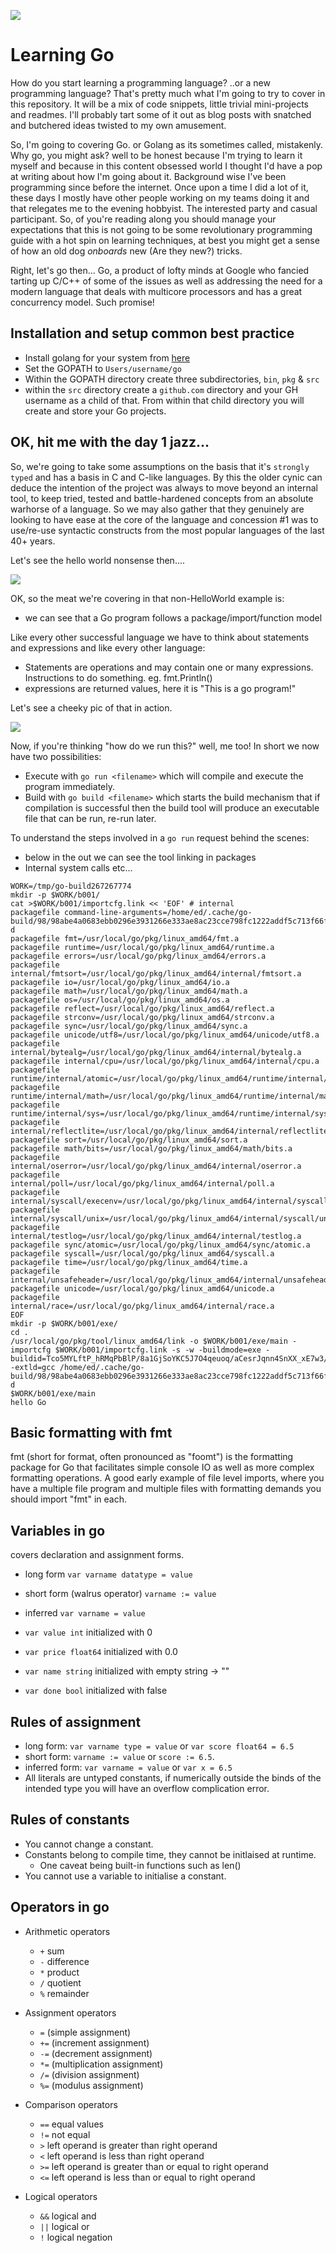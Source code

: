 ![](https://github.com/irisida/golang/blob/master/assets/freegopher.png)

# Learning Go

How do you start learning a programming language? ..or a new programming language? That's pretty much what I'm going to try to cover in this repository. It will be a mix of code snippets, little trivial mini-projects and readmes. I'll probably tart some of it out as blog posts with snatched and butchered ideas twisted to my own amusement.

So, I'm going to covering Go. or Golang as its sometimes called, mistakenly. Why go, you might ask? well to be honest because I'm trying to learn it myself and because in this content obsessed world I thought I'd have a pop at writing about how I'm going about it. Background wise I've been programming since before the internet. Once upon a time I did a lot of it, these days I mostly have other people working on my teams doing it and that relegates me to the evening hobbyist. The interested party and casual participant. So, of you're reading along you should manage your expectations that this is not going to be some revolutionary programming guide with a hot spin on learning techniques, at best you might get a sense of how an old dog _onboards_ new (Are they new?) tricks.

Right, let's go then... Go, a product of lofty minds at Google who fancied tarting up C/C++ of some of the issues as well as addressing the need for a modern language that deals with multicore processors and has a great concurrency model. Such promise!

## Installation and setup common best practice

- Install golang for your system from [here](https://golang.org/)
- Set the GOPATH to `Users/username/go`
- Within the GOPATH directory create three subdirectories, `bin`, `pkg` & `src`
- within the `src` directory create a `github.com` directory and your GH username as a child of that. From within that child directory you will create and store your Go projects.

## OK, hit me with the day 1 jazz...

So, we're going to take some assumptions on the basis that it's `strongly typed` and has a basis in C and C-like languages. By this the older cynic can deduce the intention of the project was always to move beyond an internal tool, to keep tried, tested and battle-hardened concepts from an absolute warhorse of a language. So we may also gather that they genuinely are looking to have ease at the core of the language and concession #1 was to use/re-use syntactic constructs from the most popular languages of the last 40+ years.

Let's see the hello world nonsense then....

![](https://github.com/irisida/golang/blob/master/assets/day1/day01.001.png)

OK, so the meat we're covering in that non-HelloWorld example is:

- we can see that a Go program follows a package/import/function model

Like every other successful language we have to think about statements and expressions and like every other language:

- Statements are operations and may contain one or many expressions. Instructions to do something. eg. fmt.Println()
- expressions are returned values, here it is "This is a go program!"

Let's see a cheeky pic of that in action.

![](https://github.com/irisida/golang/blob/master/assets/day1/day01.002.png)

Now, if you're thinking "how do we run this?" well, me too! In short we now have two possibilities:

- Execute with `go run <filename>` which will compile and execute the program immediately.
- Build with `go build <filename>` which starts the build mechanism that if compilation is successful then the build tool will produce an executable file that can be run, re-run later.

To understand the steps involved in a `go run` request behind the scenes:

- below in the out we can see the tool linking in packages
- Internal system calls etc...

```
WORK=/tmp/go-build267267774
mkdir -p $WORK/b001/
cat >$WORK/b001/importcfg.link << 'EOF' # internal
packagefile command-line-arguments=/home/ed/.cache/go-build/98/98abe4a0683ebb0296e3931266e333ae8ac23cce798fc1222addf5c713f66f3c-d
packagefile fmt=/usr/local/go/pkg/linux_amd64/fmt.a
packagefile runtime=/usr/local/go/pkg/linux_amd64/runtime.a
packagefile errors=/usr/local/go/pkg/linux_amd64/errors.a
packagefile internal/fmtsort=/usr/local/go/pkg/linux_amd64/internal/fmtsort.a
packagefile io=/usr/local/go/pkg/linux_amd64/io.a
packagefile math=/usr/local/go/pkg/linux_amd64/math.a
packagefile os=/usr/local/go/pkg/linux_amd64/os.a
packagefile reflect=/usr/local/go/pkg/linux_amd64/reflect.a
packagefile strconv=/usr/local/go/pkg/linux_amd64/strconv.a
packagefile sync=/usr/local/go/pkg/linux_amd64/sync.a
packagefile unicode/utf8=/usr/local/go/pkg/linux_amd64/unicode/utf8.a
packagefile internal/bytealg=/usr/local/go/pkg/linux_amd64/internal/bytealg.a
packagefile internal/cpu=/usr/local/go/pkg/linux_amd64/internal/cpu.a
packagefile runtime/internal/atomic=/usr/local/go/pkg/linux_amd64/runtime/internal/atomic.a
packagefile runtime/internal/math=/usr/local/go/pkg/linux_amd64/runtime/internal/math.a
packagefile runtime/internal/sys=/usr/local/go/pkg/linux_amd64/runtime/internal/sys.a
packagefile internal/reflectlite=/usr/local/go/pkg/linux_amd64/internal/reflectlite.a
packagefile sort=/usr/local/go/pkg/linux_amd64/sort.a
packagefile math/bits=/usr/local/go/pkg/linux_amd64/math/bits.a
packagefile internal/oserror=/usr/local/go/pkg/linux_amd64/internal/oserror.a
packagefile internal/poll=/usr/local/go/pkg/linux_amd64/internal/poll.a
packagefile internal/syscall/execenv=/usr/local/go/pkg/linux_amd64/internal/syscall/execenv.a
packagefile internal/syscall/unix=/usr/local/go/pkg/linux_amd64/internal/syscall/unix.a
packagefile internal/testlog=/usr/local/go/pkg/linux_amd64/internal/testlog.a
packagefile sync/atomic=/usr/local/go/pkg/linux_amd64/sync/atomic.a
packagefile syscall=/usr/local/go/pkg/linux_amd64/syscall.a
packagefile time=/usr/local/go/pkg/linux_amd64/time.a
packagefile internal/unsafeheader=/usr/local/go/pkg/linux_amd64/internal/unsafeheader.a
packagefile unicode=/usr/local/go/pkg/linux_amd64/unicode.a
packagefile internal/race=/usr/local/go/pkg/linux_amd64/internal/race.a
EOF
mkdir -p $WORK/b001/exe/
cd .
/usr/local/go/pkg/tool/linux_amd64/link -o $WORK/b001/exe/main -importcfg $WORK/b001/importcfg.link -s -w -buildmode=exe -buildid=Tco5MYLftP_hRMqPbBlP/8a1GjSoYKC5J7O4qeuoq/aCesrJqnn4SnXX_xE7w3/Tco5MYLftP_hRMqPbBlP -extld=gcc /home/ed/.cache/go-build/98/98abe4a0683ebb0296e3931266e333ae8ac23cce798fc1222addf5c713f66f3c-d
$WORK/b001/exe/main
hello Go
```

## Basic formatting with fmt

fmt (short for format, often pronounced as "foomt") is the formatting package for Go that facilitates simple console IO as well as more complex formatting operations. A good early example of file level imports, where you have a multiple file program and multiple files with formatting demands you should import "fmt" in each.

## Variables in go

covers declaration and assignment forms.

- long form `var varname datatype = value`
- short form (walrus operator) `varname := value`
- inferred `var varname = value`

- `var value int` initialized with 0
- `var price float64` initialized with 0.0
- `var name string` initialized with empty string -> ""
- `var done bool` initialized with false

## Rules of assignment

- long form: `var varname type = value` or `var score float64 = 6.5`
- short form: `varname := value` or `score := 6.5`.
- inferred form: `var varname = value` or `var x = 6.5`
- All literals are untyped constants, if numerically outside the binds of the intended type you will have an overflow complication error.

## Rules of constants

- You cannot change a constant.
- Constants belong to compile time, they cannot be initlaised at runtime.
  - One caveat being built-in functions such as len()
- You cannot use a variable to initialise a constant.

## Operators in go

- Arithmetic operators

  - `+` sum
  - `-` difference
  - `*` product
  - `/` quotient
  - `%` remainder

- Assignment operators

  - `=` (simple assignment)
  - `+=` (increment assignment)
  - `-=` (decrement assignment)
  - `*=` (multiplication assignment)
  - `/=` (division assignment)
  - `%=` (modulus assignment)

- Comparison operators

  - `==` equal values
  - `!=` not equal
  - `>` left operand is greater than right operand
  - `<` left operand is less than right operand
  - `>=` left operand is greater than or equal to right operand
  - `<=` left operand is less than or equal to right operand

- Logical operators
  - `&&` logical and
  - `||` logical or
  - `!` logical negation
